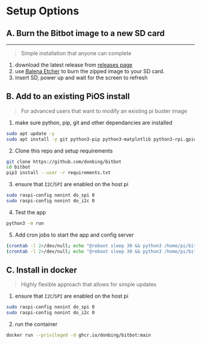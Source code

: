 # Setup Options

## A. Burn the Bitbot image to a new SD card
---
> Simple installation that anyone can complete
1. download the latest release from [releases page](https://github.com/donbing/bitbot/releases)  
2. use [Balena Etcher](https://www.balena.io/etcher/) to burn the zipped image to your SD card.
3. insert SD, power up and wait for the screen to refresh
## B. Add to an existing PiOS install
> For advanced users that want to modify an existing pi
buster image  

1. make sure python, pip, git and other dependancies are installed
```sh
sudo apt update -y
sudo apt install -y git python3-pip python3-matplotlib python3-rpi.gpio python3-pil
```  
2. Clone this repo and setup requirements
```sh
git clone https://github.com/donbing/bitbot
cd bitbot 
pip3 install --user -r requirements.txt
```
3. ensure that `I2C`/`SPI` are enabled on the host pi
```sh
sudo raspi-config nonint do_spi 0
sudo raspi-config nonint do_i2c 0
```
4. Test the app 
```sh
python3 -m run
```
5. Add cron jobs to start the app and config server
```sh
(crontab -l 2>/dev/null; echo "@reboot sleep 30 && python3 /home/pi/bitbot/run.py 2>&1 | /usr/bin/logger -t bitbot")| crontab -
(crontab -l 2>/dev/null; echo "@reboot sleep 30 && python3 /home/pi/bitbot/src/config_webserver.py 2>&1 | /usr/bin/logger -t bitbot")| crontab -
```
## C. Install in docker
> Highly flexible approach that allows for simple updates
1. ensure that `I2C`/`SPI` are enabled on the host pi
```sh
sudo raspi-config nonint do_spi 0
sudo raspi-config nonint do_i2c 0
```
2. run the container
```sh
docker run --privileged -d ghcr.io/donbing/bitbot:main
```